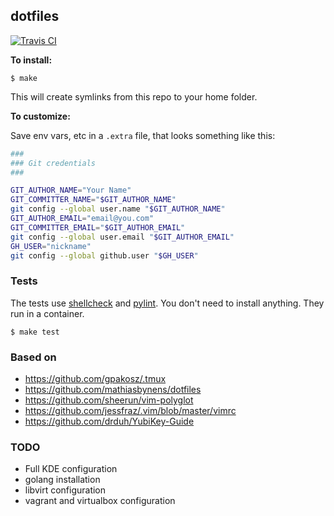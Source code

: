 ## dotfiles

[![Travis CI](https://travis-ci.org/paulfantom/dotfiles.svg?branch=master)](https://travis-ci.org/paulfantom/dotfiles)

**To install:**

```console
$ make
```

This will create symlinks from this repo to your home folder.

**To customize:**

Save env vars, etc in a `.extra` file, that looks something like
this:

```bash
###
### Git credentials
###

GIT_AUTHOR_NAME="Your Name"
GIT_COMMITTER_NAME="$GIT_AUTHOR_NAME"
git config --global user.name "$GIT_AUTHOR_NAME"
GIT_AUTHOR_EMAIL="email@you.com"
GIT_COMMITTER_EMAIL="$GIT_AUTHOR_EMAIL"
git config --global user.email "$GIT_AUTHOR_EMAIL"
GH_USER="nickname"
git config --global github.user "$GH_USER"
```

### Tests

The tests use [shellcheck](https://github.com/koalaman/shellcheck) and [pylint](https://www.pylint.org/). You don't
need to install anything. They run in a container.

```console
$ make test
```

### Based on

- https://github.com/gpakosz/.tmux
- https://github.com/mathiasbynens/dotfiles
- https://github.com/sheerun/vim-polyglot
- https://github.com/jessfraz/.vim/blob/master/vimrc
- https://github.com/drduh/YubiKey-Guide

### TODO

- Full KDE configuration
- golang installation
- libvirt configuration
- vagrant and virtualbox configuration
